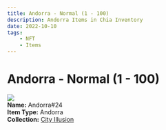 ```yaml
---
title: Andorra - Normal (1 - 100)
description: Andorra Items in Chia Inventory
date: 2022-10-10
tags:
    - NFT
    - Items
---
```


# Andorra - Normal (1 - 100)
<div class="item_thumbnail">
<img loading="lazy" src="https://c3ed2sf544d3edg5n46c2olaebr6vsbloyb5iuy4adwjpctwoq.arweave.net/Fsg9SL3nB7IM3W88LTlgIGPqyCt2A9RTHAD_sl4p2dI"><br/>
<div><strong>Name:</strong> Andorra#24</div>
<div><strong>Item Type:</strong> Andorra</div>
<div><strong>Collection:</strong> <a href="https://www.spacescan.io/xch/nft/collection/col1lend2dcn558km4wcwta4xnkfv3xpcmlp9kyt0m909emvfxechlyqdl5ndg">City Illusion</a></div>
</div>

